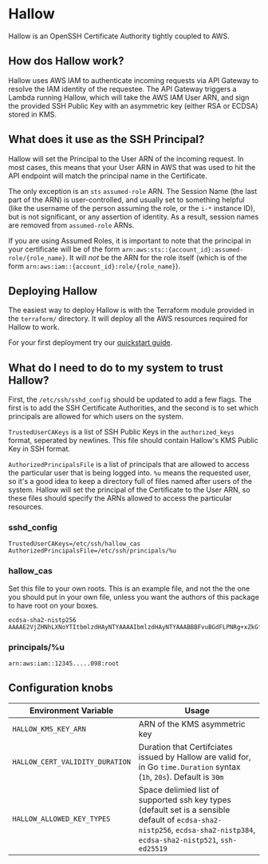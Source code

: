 # Hallow

Hallow is an OpenSSH Certificate Authority tightly coupled to AWS.

## How dos Hallow work?

Hallow uses AWS IAM to authenticate incoming requests via API Gateway to
resolve the IAM identity of the requestee. The API Gateway triggers a Lambda
running Hallow, which will take the AWS IAM User ARN, and sign the provided
SSH Public Key with an asymmetric key (either RSA or ECDSA) stored in KMS.

## What does it use as the SSH Principal?

Hallow will set the Principal to the User ARN of the incoming request. In
most cases, this means that your User ARN in AWS that was used to hit the
API endpoint will match the principal name in the Certificate.

The only exception is an `sts` `assumed-role` ARN. The Session Name (the last
part of the ARN) is user-controlled, and usually set to something helpful
(like the username of the person assuming the role, or the `i-*` instance ID),
but is not significant, or any assertion of identity. As a result, session
names are removed from `assumed-role` ARNs.

If you are using Assumed Roles, it is important to note that the principal in
your certificate will be of the form
`arn:aws:sts::{account_id}:assumed-role/{role_name}`. It will _not_ be the ARN
for the role itself (which is of the form
`arn:aws:iam::{account_id}:role/{role_name}`).

## Deploying Hallow

The easiest way to deploy Hallow is with the Terraform module provided in the
`terraform/` directory. It will deploy all the AWS resources required for
Hallow to work.

For your first deployment try our [quickstart guide](docs/QUICKSTART.md).

## What do I need to do to my system to trust Hallow?

First, the `/etc/ssh/sshd_config` should be updated to add a few flags.
The first is to add the SSH Certificate Authorities, and the second is to
set which principals are allowed for which users on the system.

`TrustedUserCAKeys` is a list of SSH Public Keys in the `authorized_keys`
format, seperated by newlines. This file should contain Hallow's KMS
Public Key in SSH format.

`AuthorizedPrincipalsFile` is a list of principals that are allowed to
access the particular user that is being logged into. `%u` means the requested
user, so it's a good idea to keep a directory full of files named after
users of the system. Hallow will set the principal of the Certificate to
the User ARN, so these files should specify the ARNs allowed to access the
particular resources.

### sshd_config

```
TrustedUserCAKeys=/etc/ssh/hallow_cas
AuthorizedPrincipalsFile=/etc/ssh/principals/%u
```

### hallow_cas

Set this file to your own roots. This is an example file, and not the
the one you should put in your own file, unless you want the authors
of this package to have root on your boxes.

```
ecdsa-sha2-nistp256 AAAAE2VjZHNhLXNoYTItbmlzdHAyNTYAAAAIbmlzdHAyNTYAAABBBFvuBGdFLPNRg+xZkGfQ5u9V3FD6etx0cz0fx6HkjzAvZ0W/FF4HYZPsCkLpsJhjaRfF1Nm9mNXiyaHsrkfaKgQ=
```

### principals/%u

```
arn:aws:iam::12345.....098:root
```

## Configuration knobs

| Environment Variable       | Usage                         |
|----------------------------|-------------------------------|
| `HALLOW_KMS_KEY_ARN`       | ARN of the KMS asymmetric key |
| `HALLOW_CERT_VALIDITY_DURATION` | Duration that Certifciates issued by Hallow are valid for, in Go `time.Duration` syntax (`1h`, `20s`). Default is `30m` |
| `HALLOW_ALLOWED_KEY_TYPES` | Space delimied list of supported ssh key types (default set is a sensible default of `ecdsa-sha2-nistp256`, `ecdsa-sha2-nistp384`, `ecdsa-sha2-nistp521`, `ssh-ed25519` |

